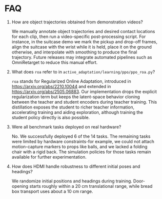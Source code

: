 # FAQ

1. How are object trajectories obtained from demonstration videos?

   We manually annotate object trajectories and desired contact locations for each clip, then run a video-specific post-processing script. For instance, in the suitcase demo we mark the pickup and drop-off frames, align the suitcase with the wrist while it is held, place it on the ground otherwise, and interpolate with smoothing to produce the final trajectory. Future releases may integrate automated pipelines such as OmniRetarget to reduce this manual effort.

2. What does `roa` refer to in `active_adaptation/learning/ppo/ppo_roa.py`?

   `roa` stands for Regularized Online Adaptation, introduced in https://arxiv.org/abs/2210.10044 and extended in https://arxiv.org/abs/2505.06883. Our implementation drops the explicit regularization term but keeps the latent-space behavior cloning between the teacher and student encoders during teacher training. This distillation exposes the student to richer teacher information, accelerating training and aiding exploration, although training the student policy directly is also possible.

3. Were all benchmark tasks deployed on real hardware?

   No. We successfully deployed 6 of the 14 tasks. The remaining tasks were limited by hardware constraints-for example, we could not attach motion-capture markers to props like balls, and we lacked a folding chair with a rigid back. The simulation policies for those tasks remain available for further experimentation.

4. How does HDMI handle robustness to different initial poses and headings?

   We randomize initial positions and headings during training. Door-opening starts roughly within a 20 cm translational range, while bread box transport uses about a 10 cm range. 
